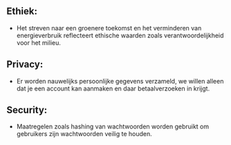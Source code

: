 ## Ethiek:
- Het streven naar een groenere toekomst en het verminderen van energieverbruik reflecteert ethische waarden zoals verantwoordelijkheid voor het milieu.

## Privacy:
- Er worden nauwelijks persoonlijke gegevens verzameld, we willen alleen dat je een account kan aanmaken en daar betaalverzoeken in krijgt.

## Security:
- Maatregelen zoals hashing van wachtwoorden worden gebruikt om gebruikers zijn wachtwoorden veilig te houden.
